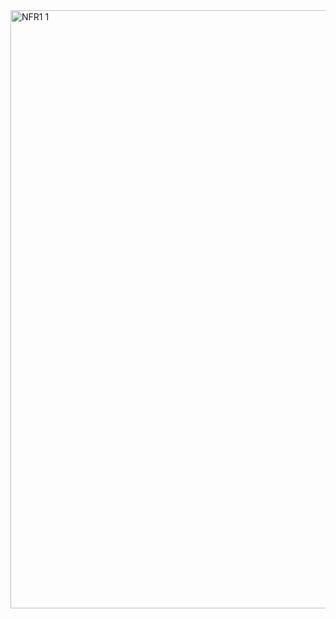 <img width="957" alt="NFR1 1" src="https://github.com/mkutyrkina/zai-211-kutyrkina/assets/167700392/9c83d59f-7c11-487c-9b05-dcfdbe75830b">
